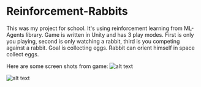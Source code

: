 # Reinforcement-Rabbits

This was my project for school. It's using reinforcement learning from ML-Agents library. Game is written in Unity and has 3 play modes. First is only you playing, second is only watching a rabbit, third is you competing against a rabbit. Goal is collecting eggs. Rabbit can orient himself in space collect eggs.

Here are some screen shots from game:
![alt text](https://github.com/sekne18/Reinforcement-Rabbits/Pics/image.png?raw=true)

![alt text](https://github.com/sekne18/Reinforcement-Rabbits/Pics/game.png?raw=true)

